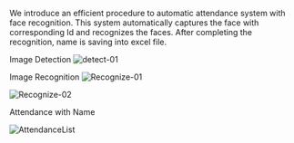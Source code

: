We introduce an efficient procedure to automatic attendance system with face recognition.
This system automatically captures the face with corresponding Id and recognizes the faces. 
After completing the recognition, name is saving into excel file. 



Image Detection
![detect-01](https://user-images.githubusercontent.com/36568905/60043297-8f730a80-96e1-11e9-9d31-76d51133d04b.PNG)

Image Recognition
![Recognize-01](https://user-images.githubusercontent.com/36568905/60043389-ca753e00-96e1-11e9-802b-9cd7da8b8318.PNG)

![Recognize-02](https://user-images.githubusercontent.com/36568905/60043482-fbee0980-96e1-11e9-9e85-783d267fb8c4.PNG)

Attendance with Name

![AttendanceList](https://user-images.githubusercontent.com/36568905/60043549-28098a80-96e2-11e9-93df-3ffd2cd02def.PNG)

